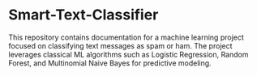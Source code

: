 # Smart-Text-Classifier
This repository contains documentation for a machine learning project focused on classifying text messages as spam or ham. The project leverages classical ML algorithms such as Logistic Regression, Random Forest, and Multinomial Naive Bayes for predictive modeling.
